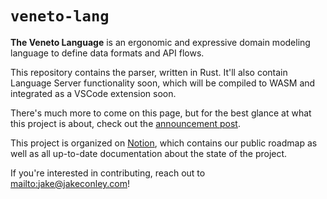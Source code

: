 `veneto-lang`
======

**The Veneto Language** is an ergonomic and expressive domain modeling language to define data formats and API flows.  

This repository contains the parser, written in Rust.  It'll also contain Language Server functionality soon, 
which will be compiled to WASM and integrated as a VSCode extension soon.  
 
There's much more to come on this page, but for the best glance at what this project is about, check out the [announcement post](https://www.jakeconley.com/posts/2023-02-07_veneto-announcement.htm). 

This project is organized on [Notion](https://veneto.notion.site), which contains our public roadmap as well as all up-to-date documentation about the state of the project.

If you're interested in contributing, reach out to [mailto:jake@jakeconley.com](jake@jakeconley.com)!
